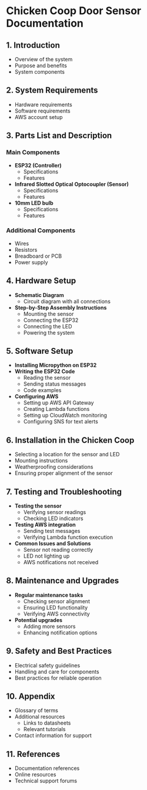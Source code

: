 # Chicken Coop Door Sensor Documentation

## 1. Introduction

- Overview of the system
- Purpose and benefits
- System components

## 2. System Requirements

- Hardware requirements
- Software requirements
- AWS account setup

## 3. Parts List and Description

### Main Components

- **ESP32 (Controller)**
  - Specifications
  - Features
- **Infrared Slotted Optical Optocoupler (Sensor)**
  - Specifications
  - Features
- **10mm LED bulb**
  - Specifications
  - Features

### Additional Components

- Wires
- Resistors
- Breadboard or PCB
- Power supply

## 4. Hardware Setup

- **Schematic Diagram**
  - Circuit diagram with all connections
- **Step-by-Step Assembly Instructions**
  - Mounting the sensor
  - Connecting the ESP32
  - Connecting the LED
  - Powering the system

## 5. Software Setup

- **Installing Micropython on ESP32**
- **Writing the ESP32 Code**
  - Reading the sensor
  - Sending status messages
  - Code examples
- **Configuring AWS**
  - Setting up AWS API Gateway
  - Creating Lambda functions
  - Setting up CloudWatch monitoring
  - Configuring SNS for text alerts

## 6. Installation in the Chicken Coop

- Selecting a location for the sensor and LED
- Mounting instructions
- Weatherproofing considerations
- Ensuring proper alignment of the sensor

## 7. Testing and Troubleshooting

- **Testing the sensor**
  - Verifying sensor readings
  - Checking LED indicators
- **Testing AWS integration**
  - Sending test messages
  - Verifying Lambda function execution
- **Common Issues and Solutions**
  - Sensor not reading correctly
  - LED not lighting up
  - AWS notifications not received

## 8. Maintenance and Upgrades

- **Regular maintenance tasks**
  - Checking sensor alignment
  - Ensuring LED functionality
  - Verifying AWS connectivity
- **Potential upgrades**
  - Adding more sensors
  - Enhancing notification options

## 9. Safety and Best Practices

- Electrical safety guidelines
- Handling and care for components
- Best practices for reliable operation

## 10. Appendix

- Glossary of terms
- Additional resources
  - Links to datasheets
  - Relevant tutorials
- Contact information for support

## 11. References

- Documentation references
- Online resources
- Technical support forums
